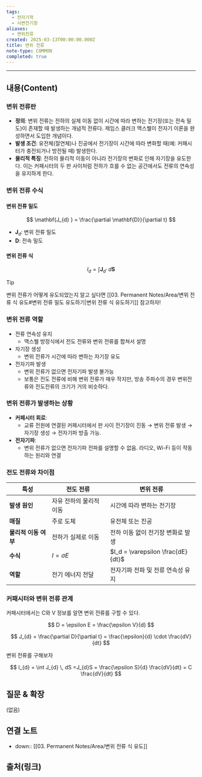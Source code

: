 ```yaml
---
tags:
  - 전자기학
  - 시변전기장
aliases:
  - 변위전류
created: 2025-03-13T00:00:00.000Z
title: 변위 전류
note-type: COMMON
completed: true
---
```


---

## 내용(Content)

### 변위 전류란

- **정의**: 변위 전류는 전하의 실제 이동 없이 시간에 따라 변하는 전기장(또는 전속 밀도)이 존재할 때 발생하는 개념적 전류다. 제임스 클러크 맥스웰이 전자기 이론을 완성하면서 도입한 개념이다.
- **발생 조건**: 유전체(절연체)나 진공에서 전기장이 시간에 따라 변화할 때(예: 커패시터가 충전되거나 방전될 때) 발생한다.
- **물리적 특징**: 전하의 물리적 이동이 아니라 전기장의 변화로 인해 자기장을 유도한다. 이는 커패시터의 두 판 사이처럼 전하가 흐를 수 없는 공간에서도 전류의 연속성을 유지하게 한다.


### 변위 전류 수식

#### 변위 전류 밀도

$$
\mathbf{J_{d} } = \frac{\partial \mathbf{D}}{\partial t}
$$
- $\mathbf{J}_{d}$: 변위 전류 밀도
- $\mathbf{D}$: 전속 밀도

#### 변위 전류 식

$$
I_{d} = \int \mathbf{J}_{d} \cdot \, d\mathbf{S} 
$$

>[!tip]
> 변위 전류가 어떻게 유도되었는지 알고 싶다면 [[03. Permanent Notes/Area/변위 전류 식 유도#변위 전류 밀도 유도하기|변위 전류 식 유도하기]] 참고하자!


### 변위 전류 역할

- 전류 연속성 유지
	- 맥스웰 방정식에서 전도 전류와 변위 전류를 합쳐서 설명
- 자기장 생성
	- 변위 전류가 시간에 따라 변하는 자기장 유도
- 전자기파 발생
	- 변위 전류가 없으면 전자기파 발생 불가능
	- 보통은 전도 전류에 비해 변위 전류가 매우 작지만, 방송 주파수의 경우 변위전류와 전도전류의 크기가 거의 비슷하다.



### 변위 전류가 발생하는 상황

- **커패시터 회로**:
	- 교류 전원에 연결된 커패시터에서 판 사이 전기장이 진동 → 변위 전류 발생 → 자기장 생성 → 전자기파 방출 가능.
- **전자기파**:
	- 변위 전류가 없으면 전자기파 전파를 설명할 수 없음. 라디오, Wi-Fi 등이 작동하는 원리와 연결


### 전도 전류와 차이점

| **특성**        | **전도 전류**      | **변위 전류**                          |
| ------------- | -------------- | ---------------------------------- |
| **발생 원인**     | 자유 전하의 물리적 이동  | 시간에 따라 변하는 전기장                     |
| **매질**        | 주로 도체          | 유전체 또는 진공                          |
| **물리적 이동 여부** | 전하가 실제로 이동     | 전하 이동 없이 전기장 변화로 발생                |
| **수식**        | $I = \sigma E$ | $I_d = \varepsilon \frac{dE}{dt}$​ |
| **역할**        | 전기 에너지 전달      | 전자기파 전파 및 전류 연속성 유지                |

### 커패시터와 변위 전류 관계

커패시터에서는 C와 V 정보를 알면 변위 전류를 구할 수 있다.

$$
D = \epsilon E = \frac{\epsilon V}{d}
$$

$$
J_{d} = \frac{\partial D}{\partial t} = \frac{\epsilon}{d} \cdot \frac{dV}{dt}
$$

변위 전류를 구해보자

$$
I_{d} = \int J_{d} \, dS =J_{d}S = \frac{\epsilon S}{d} \frac{dV}{dt} = C \frac{dV}{dt}
$$


## 질문 & 확장

(없음)

## 연결 노트

- down:: [[03. Permanent Notes/Area/변위 전류 식 유도]]

## 출처(링크)





